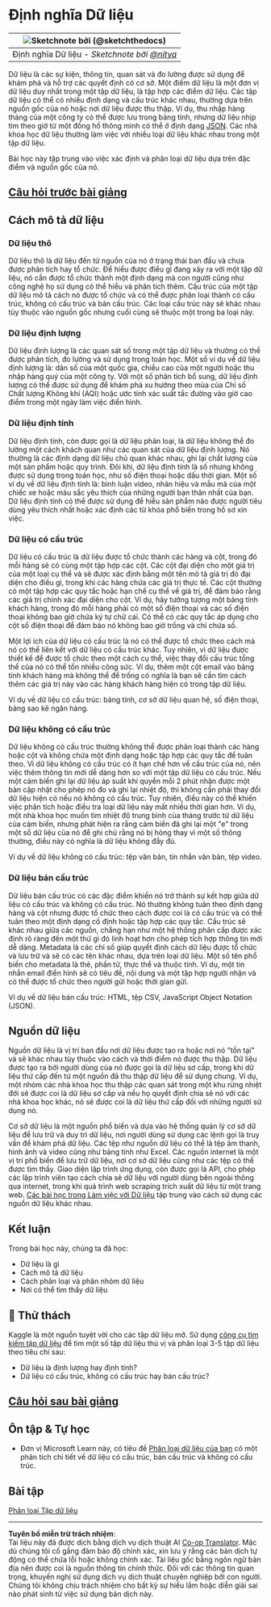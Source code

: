 <!--
CO_OP_TRANSLATOR_METADATA:
{
  "original_hash": "1228edf3572afca7d7cdcd938b6b4984",
  "translation_date": "2025-09-04T20:28:52+00:00",
  "source_file": "1-Introduction/03-defining-data/README.md",
  "language_code": "vi"
}
-->
# Định nghĩa Dữ liệu

|![ Sketchnote bởi [(@sketchthedocs)](https://sketchthedocs.dev) ](../../sketchnotes/03-DefiningData.png)|
|:---:|
|Định nghĩa Dữ liệu - _Sketchnote bởi [@nitya](https://twitter.com/nitya)_ |

Dữ liệu là các sự kiện, thông tin, quan sát và đo lường được sử dụng để khám phá và hỗ trợ các quyết định có cơ sở. Một điểm dữ liệu là một đơn vị dữ liệu duy nhất trong một tập dữ liệu, là tập hợp các điểm dữ liệu. Các tập dữ liệu có thể có nhiều định dạng và cấu trúc khác nhau, thường dựa trên nguồn gốc của nó hoặc nơi dữ liệu được thu thập. Ví dụ, thu nhập hàng tháng của một công ty có thể được lưu trong bảng tính, nhưng dữ liệu nhịp tim theo giờ từ một đồng hồ thông minh có thể ở định dạng [JSON](https://stackoverflow.com/a/383699). Các nhà khoa học dữ liệu thường làm việc với nhiều loại dữ liệu khác nhau trong một tập dữ liệu.

Bài học này tập trung vào việc xác định và phân loại dữ liệu dựa trên đặc điểm và nguồn gốc của nó.

## [Câu hỏi trước bài giảng](https://purple-hill-04aebfb03.1.azurestaticapps.net/quiz/4)
## Cách mô tả dữ liệu

### Dữ liệu thô
Dữ liệu thô là dữ liệu đến từ nguồn của nó ở trạng thái ban đầu và chưa được phân tích hay tổ chức. Để hiểu được điều gì đang xảy ra với một tập dữ liệu, nó cần được tổ chức thành một định dạng mà con người cũng như công nghệ họ sử dụng có thể hiểu và phân tích thêm. Cấu trúc của một tập dữ liệu mô tả cách nó được tổ chức và có thể được phân loại thành có cấu trúc, không có cấu trúc và bán cấu trúc. Các loại cấu trúc này sẽ khác nhau tùy thuộc vào nguồn gốc nhưng cuối cùng sẽ thuộc một trong ba loại này.

### Dữ liệu định lượng
Dữ liệu định lượng là các quan sát số trong một tập dữ liệu và thường có thể được phân tích, đo lường và sử dụng trong toán học. Một số ví dụ về dữ liệu định lượng là: dân số của một quốc gia, chiều cao của một người hoặc thu nhập hàng quý của một công ty. Với một số phân tích bổ sung, dữ liệu định lượng có thể được sử dụng để khám phá xu hướng theo mùa của Chỉ số Chất lượng Không khí (AQI) hoặc ước tính xác suất tắc đường vào giờ cao điểm trong một ngày làm việc điển hình.

### Dữ liệu định tính
Dữ liệu định tính, còn được gọi là dữ liệu phân loại, là dữ liệu không thể đo lường một cách khách quan như các quan sát của dữ liệu định lượng. Nó thường là các định dạng dữ liệu chủ quan khác nhau, ghi lại chất lượng của một sản phẩm hoặc quy trình. Đôi khi, dữ liệu định tính là số nhưng không được sử dụng trong toán học, như số điện thoại hoặc dấu thời gian. Một số ví dụ về dữ liệu định tính là: bình luận video, nhãn hiệu và mẫu mã của một chiếc xe hoặc màu sắc yêu thích của những người bạn thân nhất của bạn. Dữ liệu định tính có thể được sử dụng để hiểu sản phẩm nào được người tiêu dùng yêu thích nhất hoặc xác định các từ khóa phổ biến trong hồ sơ xin việc.

### Dữ liệu có cấu trúc
Dữ liệu có cấu trúc là dữ liệu được tổ chức thành các hàng và cột, trong đó mỗi hàng sẽ có cùng một tập hợp các cột. Các cột đại diện cho một giá trị của một loại cụ thể và sẽ được xác định bằng một tên mô tả giá trị đó đại diện cho điều gì, trong khi các hàng chứa các giá trị thực tế. Các cột thường có một tập hợp các quy tắc hoặc hạn chế cụ thể về giá trị, để đảm bảo rằng các giá trị chính xác đại diện cho cột. Ví dụ, hãy tưởng tượng một bảng tính khách hàng, trong đó mỗi hàng phải có một số điện thoại và các số điện thoại không bao giờ chứa ký tự chữ cái. Có thể có các quy tắc áp dụng cho cột số điện thoại để đảm bảo nó không bao giờ trống và chỉ chứa số.

Một lợi ích của dữ liệu có cấu trúc là nó có thể được tổ chức theo cách mà nó có thể liên kết với dữ liệu có cấu trúc khác. Tuy nhiên, vì dữ liệu được thiết kế để được tổ chức theo một cách cụ thể, việc thay đổi cấu trúc tổng thể của nó có thể tốn nhiều công sức. Ví dụ, thêm một cột email vào bảng tính khách hàng mà không thể để trống có nghĩa là bạn sẽ cần tìm cách thêm các giá trị này vào các hàng khách hàng hiện có trong tập dữ liệu.

Ví dụ về dữ liệu có cấu trúc: bảng tính, cơ sở dữ liệu quan hệ, số điện thoại, bảng sao kê ngân hàng.

### Dữ liệu không có cấu trúc
Dữ liệu không có cấu trúc thường không thể được phân loại thành các hàng hoặc cột và không chứa một định dạng hoặc tập hợp các quy tắc để tuân theo. Vì dữ liệu không có cấu trúc có ít hạn chế hơn về cấu trúc của nó, nên việc thêm thông tin mới dễ dàng hơn so với một tập dữ liệu có cấu trúc. Nếu một cảm biến ghi lại dữ liệu áp suất khí quyển mỗi 2 phút nhận được một bản cập nhật cho phép nó đo và ghi lại nhiệt độ, thì không cần phải thay đổi dữ liệu hiện có nếu nó không có cấu trúc. Tuy nhiên, điều này có thể khiến việc phân tích hoặc điều tra loại dữ liệu này mất nhiều thời gian hơn. Ví dụ, một nhà khoa học muốn tìm nhiệt độ trung bình của tháng trước từ dữ liệu của cảm biến, nhưng phát hiện ra rằng cảm biến đã ghi lại một "e" trong một số dữ liệu của nó để ghi chú rằng nó bị hỏng thay vì một số thông thường, điều này có nghĩa là dữ liệu không đầy đủ.

Ví dụ về dữ liệu không có cấu trúc: tệp văn bản, tin nhắn văn bản, tệp video.

### Dữ liệu bán cấu trúc
Dữ liệu bán cấu trúc có các đặc điểm khiến nó trở thành sự kết hợp giữa dữ liệu có cấu trúc và không có cấu trúc. Nó thường không tuân theo định dạng hàng và cột nhưng được tổ chức theo cách được coi là có cấu trúc và có thể tuân theo một định dạng cố định hoặc tập hợp các quy tắc. Cấu trúc sẽ khác nhau giữa các nguồn, chẳng hạn như một hệ thống phân cấp được xác định rõ ràng đến một thứ gì đó linh hoạt hơn cho phép tích hợp thông tin mới dễ dàng. Metadata là các chỉ số giúp quyết định cách dữ liệu được tổ chức và lưu trữ và sẽ có các tên khác nhau, dựa trên loại dữ liệu. Một số tên phổ biến cho metadata là thẻ, phần tử, thực thể và thuộc tính. Ví dụ, một tin nhắn email điển hình sẽ có tiêu đề, nội dung và một tập hợp người nhận và có thể được tổ chức theo người gửi hoặc thời gian gửi.

Ví dụ về dữ liệu bán cấu trúc: HTML, tệp CSV, JavaScript Object Notation (JSON).

## Nguồn dữ liệu 

Nguồn dữ liệu là vị trí ban đầu nơi dữ liệu được tạo ra hoặc nơi nó "tồn tại" và sẽ khác nhau tùy thuộc vào cách và thời điểm nó được thu thập. Dữ liệu được tạo ra bởi người dùng của nó được gọi là dữ liệu sơ cấp, trong khi dữ liệu thứ cấp đến từ một nguồn đã thu thập dữ liệu để sử dụng chung. Ví dụ, một nhóm các nhà khoa học thu thập các quan sát trong một khu rừng nhiệt đới sẽ được coi là dữ liệu sơ cấp và nếu họ quyết định chia sẻ nó với các nhà khoa học khác, nó sẽ được coi là dữ liệu thứ cấp đối với những người sử dụng nó.

Cơ sở dữ liệu là một nguồn phổ biến và dựa vào hệ thống quản lý cơ sở dữ liệu để lưu trữ và duy trì dữ liệu, nơi người dùng sử dụng các lệnh gọi là truy vấn để khám phá dữ liệu. Các tệp như nguồn dữ liệu có thể là tệp âm thanh, hình ảnh và video cũng như bảng tính như Excel. Các nguồn internet là một vị trí phổ biến để lưu trữ dữ liệu, nơi cơ sở dữ liệu cũng như các tệp có thể được tìm thấy. Giao diện lập trình ứng dụng, còn được gọi là API, cho phép các lập trình viên tạo cách chia sẻ dữ liệu với người dùng bên ngoài thông qua internet, trong khi quá trình web scraping trích xuất dữ liệu từ một trang web. [Các bài học trong Làm việc với Dữ liệu](../../../../../../../../../2-Working-With-Data) tập trung vào cách sử dụng các nguồn dữ liệu khác nhau.

## Kết luận

Trong bài học này, chúng ta đã học:

- Dữ liệu là gì
- Cách mô tả dữ liệu
- Cách phân loại và phân nhóm dữ liệu
- Nơi có thể tìm thấy dữ liệu

## 🚀 Thử thách

Kaggle là một nguồn tuyệt vời cho các tập dữ liệu mở. Sử dụng [công cụ tìm kiếm tập dữ liệu](https://www.kaggle.com/datasets) để tìm một số tập dữ liệu thú vị và phân loại 3-5 tập dữ liệu theo tiêu chí sau:

- Dữ liệu là định lượng hay định tính?
- Dữ liệu có cấu trúc, không có cấu trúc hay bán cấu trúc?

## [Câu hỏi sau bài giảng](https://ff-quizzes.netlify.app/en/ds/)

## Ôn tập & Tự học

- Đơn vị Microsoft Learn này, có tiêu đề [Phân loại dữ liệu của bạn](https://docs.microsoft.com/en-us/learn/modules/choose-storage-approach-in-azure/2-classify-data) có một phân tích chi tiết về dữ liệu có cấu trúc, bán cấu trúc và không có cấu trúc.

## Bài tập

[Phân loại Tập dữ liệu](assignment.md)

---

**Tuyên bố miễn trừ trách nhiệm**:  
Tài liệu này đã được dịch bằng dịch vụ dịch thuật AI [Co-op Translator](https://github.com/Azure/co-op-translator). Mặc dù chúng tôi cố gắng đảm bảo độ chính xác, xin lưu ý rằng các bản dịch tự động có thể chứa lỗi hoặc không chính xác. Tài liệu gốc bằng ngôn ngữ bản địa nên được coi là nguồn thông tin chính thức. Đối với các thông tin quan trọng, khuyến nghị sử dụng dịch vụ dịch thuật chuyên nghiệp bởi con người. Chúng tôi không chịu trách nhiệm cho bất kỳ sự hiểu lầm hoặc diễn giải sai nào phát sinh từ việc sử dụng bản dịch này.